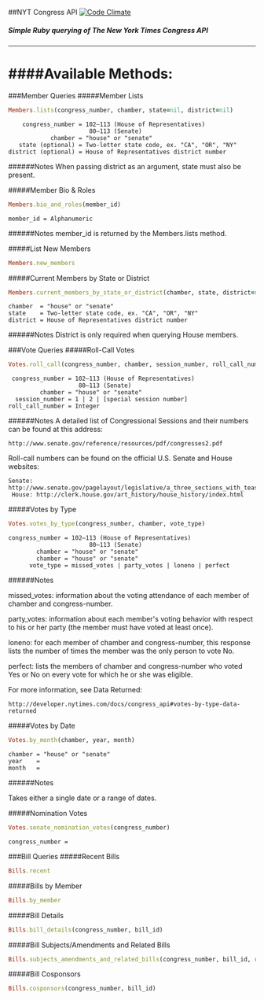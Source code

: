 ##NYT Congress API [![Code Climate](https://codeclimate.com/github/badascii/nyt-congress.png)](https://codeclimate.com/github/badascii/nyt-congress)

##### Simple Ruby querying of The New York Times Congress API
-------------------

####Available Methods:
===================
###Member Queries
#####Member Lists

```ruby
Members.lists(congress_number, chamber, state=nil, district=nil)
```
```
    congress_number = 102–113 (House of Representatives)
                       80–113 (Senate)
            chamber = "house" or "senate"
   state (optional) = Two-letter state code, ex. "CA", "OR", "NY"
district (optional) = House of Representatives district number
```
######Notes 
When passing district as an argument, state must also be present.

#####Member Bio & Roles
```ruby
Members.bio_and_roles(member_id)
```
```
member_id = Alphanumeric
```
######Notes
member_id is returned by the Members.lists method.

#####List New Members
```ruby
Members.new_members
```

#####Current Members by State or District
```ruby
Members.current_members_by_state_or_district(chamber, state, district=nil)
```
```
chamber  = "house" or "senate"
state    = Two-letter state code, ex. "CA", "OR", "NY"
district = House of Representatives district number
```
######Notes
District is only required when querying House members.

###Vote Queries
#####Roll-Call Votes
```ruby
Votes.roll_call(congress_number, chamber, session_number, roll_call_number)
```
```
 congress_number = 102–113 (House of Representatives)
                    80–113 (Senate)
         chamber = "house" or "senate"
  session_number = 1 | 2 | [special session number]
roll_call_number = Integer
```
######Notes
A detailed list of Congressional Sessions and their numbers can be found at this address:
```
http://www.senate.gov/reference/resources/pdf/congresses2.pdf
```
Roll-call numbers can be found on the official U.S. Senate and House websites:
```
Senate: http://www.senate.gov/pagelayout/legislative/a_three_sections_with_teasers/votes.htm
 House: http://clerk.house.gov/art_history/house_history/index.html
```


#####Votes by Type
```ruby
Votes.votes_by_type(congress_number, chamber, vote_type)
```
```
congress_number = 102–113 (House of Representatives)
                       80–113 (Senate)
        chamber = "house" or "senate"
        chamber = "house" or "senate"
      vote_type = missed_votes | party_votes | loneno | perfect
```
######Notes

missed_votes: information about the voting attendance of each member of chamber and congress-number.

party_votes: information about each member's voting behavior with respect to his or her party (the member must have voted at least once).

loneno: for each member of chamber and congress-number, this response lists the number of times the member was the only person to vote No.

perfect: lists the members of chamber and congress-number who voted Yes or No on every vote for which he or she was eligible.

For more information, see Data Returned:
```
http://developer.nytimes.com/docs/congress_api#votes-by-type-data-returned
```

#####Votes by Date
```ruby
Votes.by_month(chamber, year, month)
```
```
chamber = "house" or "senate"
year    =
month   = 
```

######Notes

Takes either a single date or a range of dates.

#####Nomination Votes
```ruby
Votes.senate_nomination_votes(congress_number)
```
```
congress_number = 
```

###Bill Queries
#####Recent Bills
```ruby
Bills.recent
```

#####Bills by Member
```ruby
Bills.by_member
```

#####Bill Details
```ruby
Bills.bill_details(congress_number, bill_id)
```

#####Bill Subjects/Amendments and Related Bills
```ruby
Bills.subjects_amendments_and_related_bills(congress_number, bill_id, resource)
```

#####Bill Cosponsors
```ruby
Bills.cosponsors(congress_number, bill_id)
```
